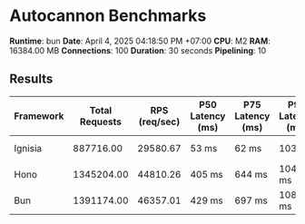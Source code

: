 # Autocannon Benchmarks

**Runtime**: bun
**Date**: April 4, 2025 04:18:50 PM +07:00
**CPU**: M2
**RAM**: 16384.00 MB
**Connections**: 100
**Duration**: 30 seconds
**Pipelining**: 10

## Results

| Framework | Total Requests | RPS (req/sec) | P50 Latency (ms) | P75 Latency (ms) | P90 Latency (ms) | P99 Latency (ms) | Avg Latency (ms) | Min Latency (ms) | Max Latency (ms) |
| --------- | -------------- | ------------- | ---------------- | ---------------- | ---------------- | ---------------- | ---------------- | ---------------- | ---------------- |
| Ignisia   | 887716.00      | 29580.67      | 53 ms            | 62 ms            | 103 ms           | 124 ms           | 59.65 ms         | 5 ms             | 159 ms           |
| Hono      | 1345204.00     | 44810.26      | 405 ms           | 644 ms           | 1043 ms          | 1827 ms          | 533.56 ms        | 6 ms             | 4927 ms          |
| Bun       | 1391174.00     | 46357.01      | 429 ms           | 697 ms           | 1081 ms          | 1885 ms          | 537.13 ms        | 10 ms            | 5691 ms          |
